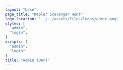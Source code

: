 ```yaml
---
layout: "base"
page_title: "Kepler Scavenger Hunt"
logo_location: "../../assets/files/logos/admin.png"
styles: [
  "admin",
  "login",
]
scripts: [
  "admin",
  "login"
]
title: "Admin (Dev)"
---
```

<div class="select-menu-container"></div>